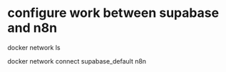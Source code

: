 # configure work between supabase and n8n
docker network ls

docker network connect supabase_default n8n
